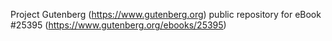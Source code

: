 Project Gutenberg (https://www.gutenberg.org) public repository for eBook #25395 (https://www.gutenberg.org/ebooks/25395)
